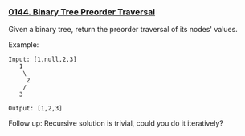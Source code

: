 ### [0144. Binary Tree Preorder Traversal](https://leetcode.com/problems/binary-tree-preorder-traversal/)

Given a binary tree, return the preorder traversal of its nodes' values.

Example:

    Input: [1,null,2,3]
       1
        \
         2
        /
       3

    Output: [1,2,3]
    
Follow up: Recursive solution is trivial, could you do it iteratively?
